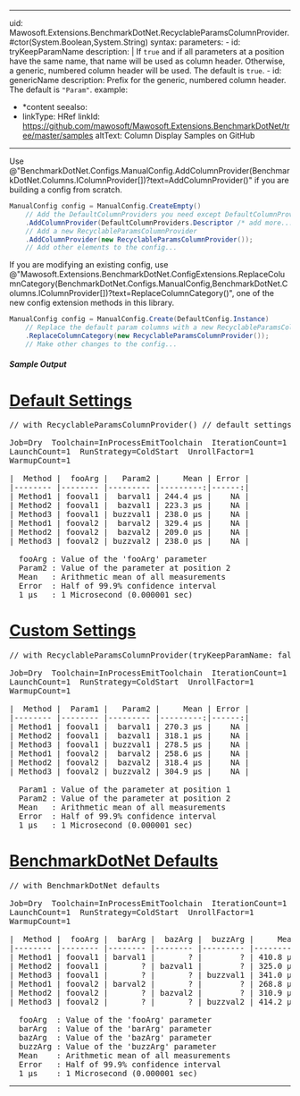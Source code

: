 ﻿---
uid: Mawosoft.Extensions.BenchmarkDotNet.RecyclableParamsColumnProvider
summary: An alternative to @"BenchmarkDotNet.Columns.DefaultColumnProviders.Params?displayProperty=nameWithType" that displays parameters in recyclable columns corresponding to parameter position rather than name.
---
---
uid: Mawosoft.Extensions.BenchmarkDotNet.RecyclableParamsColumnProvider.#ctor(System.Boolean,System.String)
syntax:
    parameters:
    - id: tryKeepParamName
      description: |
        If `true` and if all parameters at a position have the same name, that name will be used as column
        header. Otherwise, a generic, numbered column header will be used.
        The default is `true`.
    - id: genericName
      description: Prefix for the generic, numbered column header. The default is `"Param"`.
example:
- *content
seealso:
- linkType: HRef
  linkId: https://github.com/mawosoft/Mawosoft.Extensions.BenchmarkDotNet/tree/master/samples
  altText: Column Display Samples on GitHub
---

Use @"BenchmarkDotNet.Configs.ManualConfig.AddColumnProvider(BenchmarkDotNet.Columns.IColumnProvider[])?text=AddColumnProvider()"
if you are building a config from scratch.

```csharp
ManualConfig config = ManualConfig.CreateEmpty()
    // Add the DefaultColumnProviders you need except DefaultColumnProviders.Params
    .AddColumnProvider(DefaultColumnProviders.Descriptor /* add more... */)
    // Add a new RecyclableParamsColumnProvider
    .AddColumnProvider(new RecyclableParamsColumnProvider());
    // Add other elements to the config...
```


If you are modifying an existing config, use
@"Mawosoft.Extensions.BenchmarkDotNet.ConfigExtensions.ReplaceColumnCategory(BenchmarkDotNet.Configs.ManualConfig,BenchmarkDotNet.Columns.IColumnProvider[])?text=ReplaceColumnCategory()",
one of the new config extension methods in this library.

```csharp
ManualConfig config = ManualConfig.Create(DefaultConfig.Instance)
    // Replace the default param columns with a new RecyclableParamsColumnProvider
    .ReplaceColumnCategory(new RecyclableParamsColumnProvider());
    // Make other changes to the config...
```

##### Sample Output

# [Default Settings](#tab/tabid-1)
<pre>
// with RecyclableParamsColumnProvider() // default settings

Job=Dry  Toolchain=InProcessEmitToolchain  IterationCount=1  
LaunchCount=1  RunStrategy=ColdStart  UnrollFactor=1  
WarmupCount=1  

|  Method |  fooArg |   Param2 |     Mean | Error |
|-------- |-------- |--------- |---------:|------:|
| Method1 | fooval1 |  barval1 | 244.4 μs |    NA |
| Method2 | fooval1 |  bazval1 | 223.3 μs |    NA |
| Method3 | fooval1 | buzzval1 | 238.0 μs |    NA |
| Method1 | fooval2 |  barval2 | 329.4 μs |    NA |
| Method2 | fooval2 |  bazval2 | 209.0 μs |    NA |
| Method3 | fooval2 | buzzval2 | 238.0 μs |    NA |

  fooArg : Value of the 'fooArg' parameter
  Param2 : Value of the parameter at position 2
  Mean   : Arithmetic mean of all measurements
  Error  : Half of 99.9% confidence interval
  1 μs   : 1 Microsecond (0.000001 sec)
</pre>
# [Custom Settings](#tab/tabid-2)
<pre>
// with RecyclableParamsColumnProvider(tryKeepParamName: false)

Job=Dry  Toolchain=InProcessEmitToolchain  IterationCount=1  
LaunchCount=1  RunStrategy=ColdStart  UnrollFactor=1  
WarmupCount=1  

|  Method |  Param1 |   Param2 |     Mean | Error |
|-------- |-------- |--------- |---------:|------:|
| Method1 | fooval1 |  barval1 | 270.3 μs |    NA |
| Method2 | fooval1 |  bazval1 | 318.1 μs |    NA |
| Method3 | fooval1 | buzzval1 | 278.5 μs |    NA |
| Method1 | fooval2 |  barval2 | 258.6 μs |    NA |
| Method2 | fooval2 |  bazval2 | 318.4 μs |    NA |
| Method3 | fooval2 | buzzval2 | 304.9 μs |    NA |

  Param1 : Value of the parameter at position 1
  Param2 : Value of the parameter at position 2
  Mean   : Arithmetic mean of all measurements
  Error  : Half of 99.9% confidence interval
  1 μs   : 1 Microsecond (0.000001 sec)
</pre>
# [BenchmarkDotNet Defaults](#tab/tabid-3)
<pre>
// with BenchmarkDotNet defaults

Job=Dry  Toolchain=InProcessEmitToolchain  IterationCount=1  
LaunchCount=1  RunStrategy=ColdStart  UnrollFactor=1  
WarmupCount=1  

|  Method |  fooArg |  barArg |  bazArg |  buzzArg |     Mean | Error |
|-------- |-------- |-------- |-------- |--------- |---------:|------:|
| Method1 | fooval1 | barval1 |       ? |        ? | 410.8 μs |    NA |
| Method2 | fooval1 |       ? | bazval1 |        ? | 325.0 μs |    NA |
| Method3 | fooval1 |       ? |       ? | buzzval1 | 341.0 μs |    NA |
| Method1 | fooval2 | barval2 |       ? |        ? | 268.8 μs |    NA |
| Method2 | fooval2 |       ? | bazval2 |        ? | 310.9 μs |    NA |
| Method3 | fooval2 |       ? |       ? | buzzval2 | 414.2 μs |    NA |

  fooArg  : Value of the 'fooArg' parameter
  barArg  : Value of the 'barArg' parameter
  bazArg  : Value of the 'bazArg' parameter
  buzzArg : Value of the 'buzzArg' parameter
  Mean    : Arithmetic mean of all measurements
  Error   : Half of 99.9% confidence interval
  1 μs    : 1 Microsecond (0.000001 sec)
</pre>
***
